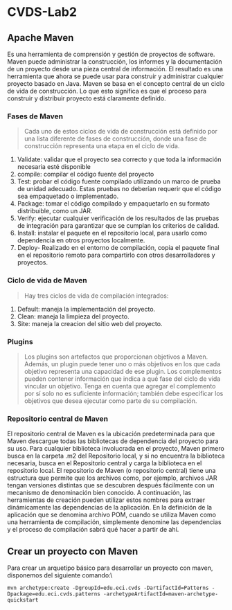 # CVDS-Lab2

## **Apache Maven**

Es una herramienta de comprensión y gestión de proyectos de software. Maven puede administrar la construcción, los informes y la documentación de un proyecto desde una pieza central de información.
El resultado es una herramienta que ahora se puede usar para construir y administrar cualquier proyecto basado en Java.
Maven se basa en el concepto central de un ciclo de vida de construcción. Lo que esto significa es que el proceso para construir y distribuir proyecto está claramente definido.

### Fases de Maven

>Cada uno de estos ciclos de vida de construcción está definido por una lista diferente de fases de construcción, donde una fase de construcción representa una etapa en el ciclo de vida.

1) Validate: validar que el proyecto sea correcto y que toda la información necesaria esté disponible
2) compile: compilar el código fuente del proyecto
3) Test: probar el código fuente compilado utilizando un marco de prueba de unidad adecuado. Estas pruebas no deberían requerir que el código sea empaquetado o implementado.
4) Package: tomar el código compilado y empaquetarlo en su formato distribuible, como un JAR.
5) Verify: ejecutar cualquier verificación de los resultados de las pruebas de integración para garantizar que se cumplan los criterios de calidad.
6) Install: instalar el paquete en el repositorio local, para usarlo como dependencia en otros proyectos localmente.
7) Deploy- Realizado en el entorno de compilación, copia el paquete final en el repositorio remoto para compartirlo con otros desarrolladores y proyectos.

### Ciclo de vida de Maven

>Hay tres ciclos de vida de compilación integrados:

1) Default: maneja la implementación del proyecto.
2) Clean: maneja la limpieza del proyecto.
3) Site: maneja la creacion del sitio web del proyecto.

### Plugins

>Los plugins son artefactos que proporcionan objetivos a Maven. Además, un plugin puede tener uno o más objetivos en los que cada objetivo representa una capacidad de ese plugin. Los complementos pueden contener información que indica a qué fase del ciclo de vida vincular un objetivo. Tenga en cuenta que agregar el complemento por sí solo no es suficiente información; también debe especificar los objetivos que desea ejecutar como parte de su compilación.

### Repositorio central de Maven

El repositorio central de Maven es la ubicación predeterminada para que Maven descargue todas las bibliotecas de dependencia del proyecto para su uso. Para cualquier biblioteca involucrada en el proyecto, Maven primero busca en la carpeta .m2 del Repositorio local, y si no encuentra la biblioteca necesaria, busca en el Repositorio central y carga la biblioteca en el repositorio local.
El repositorio de Maven (o repositorio central) tiene una estructura que permite que los archivos como, por ejemplo, archivos JAR tengan versiones distintas que se descubren después fácilmente con un mecanismo de denominación bien conocido. A continuación, las herramientas de creación pueden utilizar estos nombres para extraer dinámicamente las dependencias de la aplicación. En la definición de la aplicación que se denomina archivo POM, cuando se utiliza Maven como una herramienta de compilación, simplemente denomine las dependencias y el proceso de compilación sabrá qué hacer a partir de ahí.


## Crear un proyecto con Maven

Para crear un arquetipo básico para desarrollar un proyecto con maven, disponemos del siguiente comando:\
```
mvn archetype:create -DgroupId=edu.eci.cvds -DartifactId=Patterns -Dpackage=edu.eci.cvds.patterns -archetypeArtifactId=maven-archetype-quickstart
```
